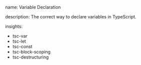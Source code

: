 name: Variable Declaration

description: The correct way to declare variables in TypeScript.

insights:
  - tsc-var
  - tsc-let
  - tsc-const
  - tsc-block-scoping
  - tsc-destructuring